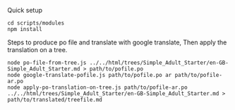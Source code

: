 Quick setup

```
cd scripts/modules
npm install
```

Steps to produce po file and translate with google translate, Then apply the translation on a tree.

```
node po-file-from-tree.js ../../html/trees/Simple_Adult_Starter/en-GB-Simple_Adult_Starter.md > path/to/pofile.po
node google-translate-pofile.js path/to/pofile.po ar path/to/pofile-ar.po
node apply-po-translation-on-tree.js path/to/pofile-ar.po ../../html/trees/Simple_Adult_Starter/en-GB-Simple_Adult_Starter.md > path/to/translated/treefile.md
```
